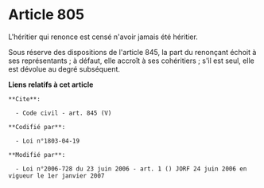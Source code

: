 # Article 805

L'héritier qui renonce est censé n'avoir jamais été héritier. 

Sous réserve des dispositions de l'article 845, la part du renonçant échoit à ses représentants ; à défaut, elle accroît à
ses cohéritiers ; s'il est seul, elle est dévolue au degré subséquent.

**Liens relatifs à cet article**

	**Cite**:

	  - Code civil - art. 845 (V)

	**Codifié par**:

	  - Loi n°1803-04-19

	**Modifié par**:

	  - Loi n°2006-728 du 23 juin 2006 - art. 1 () JORF 24 juin 2006 en vigueur le 1er janvier 2007
